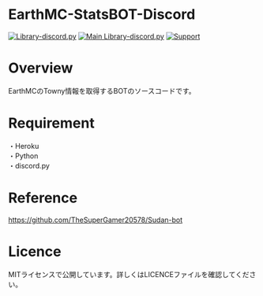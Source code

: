 # EarthMC-StatsBOT-Discord
[![Library-discord.py](https://img.shields.io/badge/Python-3.9.2-3778ae?logo=Python&logoColor=ffffff)](https://python.org) [![Main Library-discord.py](https://img.shields.io/badge/Main%20Library-discord.py-fecc34?logo=pypi&logoColor=ffffff)](https://github.com/Rapptz/discord.py) [![Support](https://img.shields.io/discord/715540925081714788?color=5865f2&label=Discord&logo=Discord&logoColor=ffffff)](https://discord.gg/RFPQmRnv2j)  

# Overview
EarthMCのTowny情報を取得するBOTのソースコードです。  

# Requirement
・Heroku  
・Python  
・discord.py  

# Reference
https://github.com/TheSuperGamer20578/Sudan-bot

# Licence
MITライセンスで公開しています。詳しくはLICENCEファイルを確認してください。    

